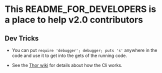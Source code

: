 # This README_FOR_DEVELOPERS is a place to help v2.0 contributors

## Dev Tricks

* You can put `require 'debugger'; debugger; puts 's'` anywhere in the
code and use it to get into the gets of the running code.

* See the [Thor wiki](https://github.com/erikhuda/thor/wiki) for details about how the Cli works.
